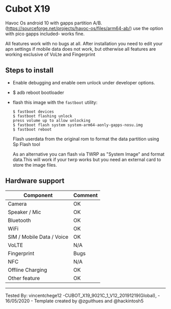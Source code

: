 # Cubot X19 
 Havoc Os android 10 with gapps partition A/B.(https://sourceforge.net/projects/havoc-os/files/arm64-ab/)
 use the option with pico gapps included- works fine.


All features work with no bugs at all.
After installation you need to edit your apn settings if mobile data does not work, but otherwise all features are working exclusive of VoLte and Fingerprint

## Steps to install

* Enable debugging and enable oem unlock under developer options.
* $ adb reboot bootloader
* flash this image with the `fastboot` utility:
    ```
    $ fastboot devices
    $ fastboot flashing unlock
    press volume up to allow unlocking
    $ fastboot flash system system-arm64-aonly-gapps-nosu.img
    $ fastboot reboot

    ```
    Flash userdata  from the original rom to format the data partition using Sp Flash tool 

    As an alternative you can flash via TWRP as "System Image" and format data.This will work if your twrp works but you need an external card to store the image files.

## Hardware support

| Component                 |      Comment                                              |
|---------------------------|-----------------------------------------------------------|
| Camera                    | OK                                                   |
| Speaker / Mic             | OK                                                   |
| Bluetooth                 | OK                                                   |
| WiFi                      | OK                                                    |
| SIM / Mobile Data / Voice | OK                                                    |
| VoLTE                     | N/A                                                    |
| Fingerprint               | Bugs                                                    |
| NFC                       | N/A                                                    |
| Offline Charging          | OK                                                   |
| Other feature             | OK                                                    |
---

Tested By: vincentchege12 -CUBOT_X19_9021C_1_V12_20191219(Global),  - 16/05/2020 - Template created by @zguithues and @hackintosh5

